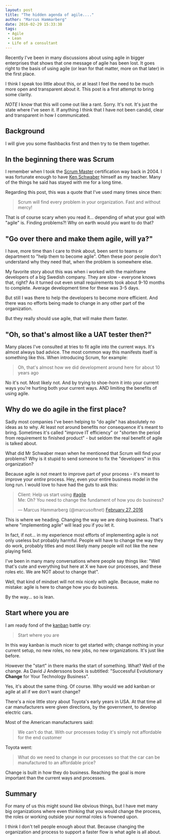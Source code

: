 ```yaml
---
layout: post
title: "The hidden agenda of agile...."
author: "Marcus Hammarberg"
date: 2016-02-29 15:33:38
tags:
 - Agile
 - Lean
 - Life of a consultant
---
```


Recently I've been in many discussions about using agile in bigger enterprises that shows that one message of agile has been lost. It goes right to the basis of using agile (or lean for that matter, more on that later) in the first place. 

I think I speak too little about this, or at least I feel the need to be much more open and transparent about it. This post is a first attempt to bring some clarity.

*NOTE* I know that this will come out like a rant. Sorry. It's not. It's just the state where I've seen it. If anything I think that I have not been candid, clear and transparent in how I communicated.

<!-- excerpt-end -->

## Background
I will give you some flashbacks first and then try to tie them together.

## In the beginning there was Scrum
I remember when I took the [Scrum Master](https://www.scrum.org) certification way back in 2004. I was fortunate enough to have [Ken Schwaber](https://en.wikipedia.org/wiki/Ken_Schwaber) himself as my teacher. Many of the things he said has stayed with me for a long time. 

Regarding this post, this was a quote that I've used many times since then:

<blockquote>Scrum will find every problem in your organization. Fast and without mercy!</blockquote>

That is of course scary when you read it... depending of what your goal with "agile" is. Finding problems?! Why on earth would you want to do that? 

## "Go over there and make them agile, will ya?"
I have, more time than I care to think about, been sent to teams or department to "help them to become agile". Often these poor people don't understand why they need that, when the problem is somewhere else. 

My favorite story about this was when i worked with the mainframe developers of a big Swedish company. They are slow - everyone knows that, right? As it turned out even small requirements took about 9-10 months to complete. Average development time for these was 3-5 days. 

But still I was there to help the developers to become more efficient. And there was no efforts being made to change in any other part of the organization.  

But they really should use agile, that will make *them* faster.

## "Oh, so that's almost like a UAT tester then?"
Many places I've consulted at tries to fit agile into the current ways. It's almost always bad advice. The most common way this manifests itself is something like this. When introducing Scrum, for example: 

<blockquote>Oh, that's almost how we did development around here for about 10 years ago</blockquote>

No it's not. Most likely not. And by trying to shoe-horn it into your current ways you're hurting both your current ways. AND limiting the benefits of using agile.

## Why do we do agile in the first place? 
Sadly most companies I've been helping to "do agile" has absolutely no ideas as to why. At least not around benefits nor consequence it's meant to bring. Sometimes it's called "improve IT efficiency" or "shorten the period from requirement to finished product" - but seldom the real benefit of agile is talked about. 

What did Mr Schwaber mean when he mentioned that Scrum will find your problems? Why is it stupid to send someone to fix the "developers" in this organization?

Because agile is not meant to improve part of your process - it's meant to improve your *entire* process. Hey, even your entire business model in the long run. I would love to have had the guts to ask this: 

<blockquote class="twitter-tweet" data-partner="tweetdeck"><p lang="en" dir="ltr">Client: Help us start using <a href="https://twitter.com/hashtag/agile?src=hash">#agile</a><br>Me: Oh? You need to change the fundament of how you do business?</p>&mdash; Marcus Hammarberg (@marcusoftnet) <a href="https://twitter.com/marcusoftnet/status/703531223679942656">February 27, 2016</a></blockquote>
<script async src="//platform.twitter.com/widgets.js" charset="utf-8"></script>

This is where we heading. Changing the way we are doing business. That's where "implementing agile" will lead you if you let it. 

In fact, if not... in my experience most efforts of implementing agile is not only useless but probably harmful. People will have to change the way they do work, probably titles and most likely many people will not like the new playing field. 

I've been in many many conversations where people say things like: "Well that's cute and everything but here at X we have our processes, and these roles etc. We are NOT about to change that". 

Well, that kind of mindset will not mix nicely with agile. Because, make no mistake: agile is here to change how you do business. 

By the way... so is lean.

## Start where you are
I am ready fond of the [kanban](http://bit.ly/theKanbanBook) battle cry:

<blockquote>Start where you are</blockquote>

In this way kanban is much nicer to get started with; change nothing in your current setup, no new roles, no new jobs, no new organizations. It's just like before. 

However the "start" in there marks the start of something. What? Well of the change. As David J Anderssons book is subtitled: "Successful Evolutionary **Change** for Your Technology Business".

Yes, it's about the same thing. Of course. Why would we add kanban or agile at all if we don't want change? 

There's a nice little story about Toyota's early years in USA. At that time all car manufacturers were given directions, by the government, to develop electric cars. 

Most of the American manufacturers said: 

<blockquote>We can't do that. With our processes today it's simply not affordable for the end customer</blockquote> 

Toyota went:
 
<blockquote>What do we need to change in our processes so that the car can be manufactured to an affordable price?</blockquote>

Change is built in how they do business. Reaching the goal is more important than the current ways and processes. 

## Summary
For many of us this might sound like obvious things, but I have met many big organizations where even thinking that you would change the process, the roles or working outside your normal roles is frowned upon. 

I think I don't tell people enough about that. Because changing the organization and process to support a faster flow is what agile is all about. 
